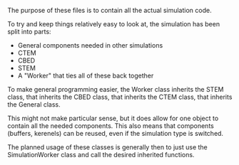 The purpose of these files is to contain all the actual simulation code.

To try and keep things relatively easy to look at, the simulation has been split into parts:

 - General components needed in other simulations
 - CTEM
 - CBED
 - STEM
 - A "Worker" that ties all of these back together
 
To make general programming easier, the Worker class inherits the STEM class, that inherits the CBED class, that inherits the CTEM class, that inherits the General class.

This might not make particular sense, but it does allow for one object to contain all the needed components. This also means that components (buffers, kerenels) can be reused, even if the simulation type is switched.

The planned usage of these classes is generally then to just use the SimulationWorker class and call the desired inherited functions.